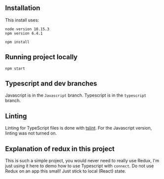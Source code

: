 ## Installation
This install uses:

```
node version 10.15.3
npm version 6.4.1
```

```
npm install
```

## Running project locally

```
npm start
```

## Typescript and dev branches
Javascript is in the `Javascript` branch.
Typescript is in the `typescript` branch.

## Linting

Linting for TypeScript files is done with [tslint](https://github.com/palantir/tslint). For the Javascript version, linting was not turned on.


## Explanation of redux in this project

This is such a simple project, you would never need to really use Redux, I'm just using it here to demo how to use Typescript with `connect`. Do not use Redux on an app this small! Just stick to local (React) state.

